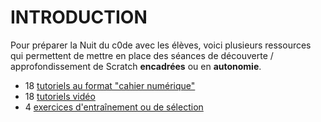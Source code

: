 # INTRODUCTION

Pour préparer la Nuit du c0de avec les élèves, voici plusieurs ressources qui permettent de mettre en place des séances de découverte / approfondissement de Scratch **encadrées** ou en **autonomie**.

* 18 [tutoriels au format "cahier numérique"](/DOCUMENTATION/SCRATCH/02-cahiers-numeriques-scratch)
* 18 [tutoriels vidéo](/DOCUMENTATION/SCRATCH/03-videos/)
* 4 [exercices d'entraînement ou de sélection](/DOCUMENTATION/SCRATCH/04-entrainements-selections/)
